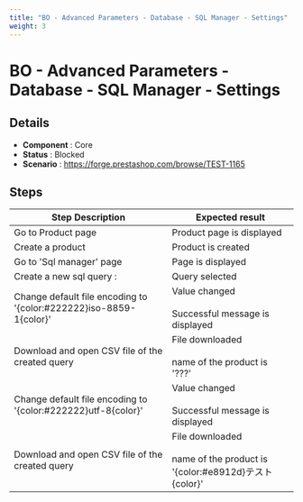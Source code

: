 ```yaml
---
title: "BO - Advanced Parameters - Database - SQL Manager - Settings"
weight: 3
---
```


# BO - Advanced Parameters - Database - SQL Manager - Settings
## Details
* **Component** : Core
* **Status** : Blocked
* **Scenario** : https://forge.prestashop.com/browse/TEST-1165

## Steps
| Step Description | Expected result |
| ----- | ----- |
| Go to Product page | Product page is displayed |
| Create a product | Product is created |
| Go to 'Sql manager' page | Page is displayed |
| Create a new sql query : | Query selected |
| Change default file encoding to '{color:#222222}iso-8859-1{color}' | Value changed<br><br>Successful message is displayed |
| Download and open CSV file of the created query | File downloaded<br><br>name of the product is '???' |
| Change default file encoding to '{color:#222222}utf-8{color}' | Value changed<br><br>Successful message is displayed |
| Download and open CSV file of the created query | File downloaded<br><br>name of the product is '{color:#e8912d}テスト{color}' |

